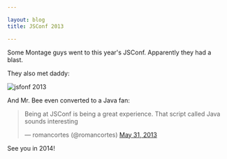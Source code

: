 ```yaml
---

layout: blog
title: JSConf 2013

---
```


Some Montage guys went to this year's JSConf. Apparently they had a blast.

They also met daddy:

![jsfonf 2013](https://pbs.twimg.com/media/BLmiZeGCMAAlyC9.jpg)

And Mr. Bee even converted to a Java fan:
<blockquote class="twitter-tweet"><p>Being at JSConf is being a great experience. That script called Java sounds interesting</p>&mdash; romancortes (@romancortes) <a href="https://twitter.com/romancortes/status/340540746396475393">May 31, 2013</a></blockquote>
<script async src="//platform.twitter.com/widgets.js" charset="utf-8"></script>

See you in 2014!